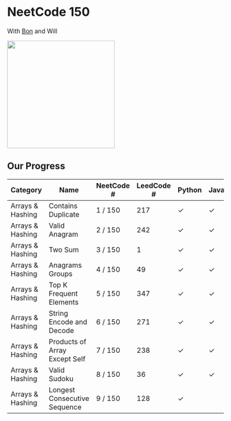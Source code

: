 # NeetCode 150

With [Bon](https://github.com/ethanepiscope/neetcode) and Will

<img src="https://github.com/user-attachments/assets/5d59868e-26a3-47db-abcc-11b7fdde5725" width="250px">

## Our Progress

| Category | Name | NeetCode # | LeedCode # | Python | JavaScript | 
| --- | --- | --- | --- | --- | --- | 
| Arrays & Hashing | Contains Duplicate | 1 / 150 | 217 | &check; | &check; |
| Arrays & Hashing | Valid Anagram | 2 / 150 | 242 | &check; | &check; |
| Arrays & Hashing | Two Sum | 3 / 150 | 1 | &check; | &check; |
| Arrays & Hashing | Anagrams Groups | 4 / 150 | 49 | &check; | &check; |
| Arrays & Hashing | Top K Frequent Elements | 5 / 150 | 347 | &check; | &check; |
| Arrays & Hashing | String Encode and Decode | 6 / 150 | 271 | &check; | &check; |
| Arrays & Hashing | Products of Array Except Self | 7 / 150 | 238 | &check; | &check; |
| Arrays & Hashing | Valid Sudoku | 8 / 150 | 36 | &check; | &check; |
| Arrays & Hashing | Longest Consecutive Sequence | 9 / 150 | 128 | &check; |  |
